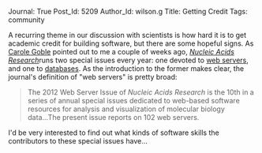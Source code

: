 Journal: True
Post_Id: 5209
Author_Id: wilson.g
Title: Getting Credit
Tags: community


<p>A recurring theme in our discussion with scientists is how hard it is to get academic credit for building software, but there are some hopeful signs. As <a href="http://www.cs.man.ac.uk/~carole/">Carole Goble</a> pointed out to me a couple of weeks ago, <em><a href="http://nar.oxfordjournals.org/">Nucleic Acids Research</a></em>runs two special issues every year: one devoted to <a href="http://nar.oxfordjournals.org/content/40/W1.toc">web servers</a>, and one to <a href="http://nar.oxfordjournals.org/content/early/2011/12/04/nar.gkr1196.full">databases</a>. As the introduction to the former makes clear, the journal's definition of "web servers" is pretty broad:</p>
<blockquote>The 2012 Web Server Issue of <em>Nucleic Acids Research</em> is the 10th in a series of annual special issues dedicated to web-based software resources for analysis and visualization of molecular biology data...The present issue reports on 102 web servers.</blockquote>
<p>I'd be very interested to find out what kinds of software skills the contributors to these special issues have...</p>

